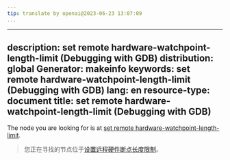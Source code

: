 ```yaml
---
tip: translate by openai@2023-06-23 13:07:09
...
```

---
description: set remote hardware-watchpoint-length-limit (Debugging with GDB)
distribution: global
Generator: makeinfo
keywords: set remote hardware-watchpoint-length-limit (Debugging with GDB)
lang: en
resource-type: document
title: set remote hardware-watchpoint-length-limit (Debugging with GDB)
-----------------------------------------------------------------------

The node you are looking for is at [set remote hardware-watchpoint-length-limit](Remote-Configuration.html#set-remote-hardware_002dwatchpoint_002dlength_002dlimit).

> 您正在寻找的节点位于[设置远程硬件断点长度限制](Remote-Configuration.html#set-remote-hardware_002dwatchpoint_002dlength_002dlimit)。

